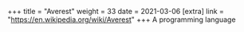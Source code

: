 +++
title = "Averest"
weight = 33
date = 2021-03-06
[extra]
link = "https://en.wikipedia.org/wiki/Averest"
+++
A programming language

